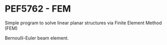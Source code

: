 # PEF5762 - FEM

Simple program to solve linear planar structures via Finite Element Method (FEM)

Bernoulli-Euler beam element.
